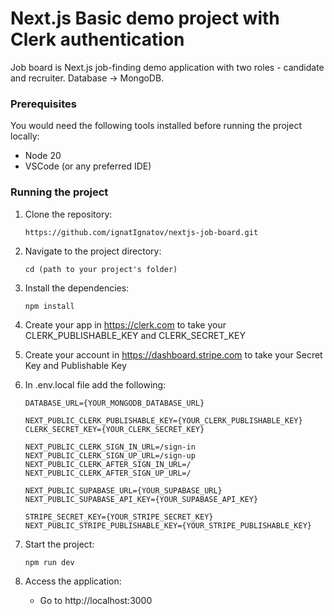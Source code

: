 # Next.js Basic demo project with Clerk authentication

Job board is Next.js job-finding demo application with two roles - candidate and recruiter. Database -> MongoDB.

### Prerequisites

You would need the following tools installed before running the project locally:

- Node 20
- VSCode (or any preferred IDE)

### Running the project

1. Clone the repository:
   
   ```
   https://github.com/ignatIgnatov/nextjs-job-board.git
   ```
2. Navigate to the project directory:

   ```
   cd (path to your project's folder)
   ```
4. Install the dependencies:
   
   ```
   npm install
   ```
5. Create your app in https://clerk.com to take your CLERK_PUBLISHABLE_KEY and CLERK_SECRET_KEY

6. Create your account in https://dashboard.stripe.com to take your Secret Key and Publishable Key

7. In .env.local file add the following:

   ```
   DATABASE_URL={YOUR_MONGODB_DATABASE_URL}
   
   NEXT_PUBLIC_CLERK_PUBLISHABLE_KEY={YOUR_CLERK_PUBLISHABLE_KEY}
   CLERK_SECRET_KEY={YOUR_CLERK_SECRET_KEY}

   NEXT_PUBLIC_CLERK_SIGN_IN_URL=/sign-in
   NEXT_PUBLIC_CLERK_SIGN_UP_URL=/sign-up
   NEXT_PUBLIC_CLERK_AFTER_SIGN_IN_URL=/
   NEXT_PUBLIC_CLERK_AFTER_SIGN_UP_URL=/

   NEXT_PUBLIC_SUPABASE_URL={YOUR_SUPABASE_URL}
   NEXT_PUBLIC_SUPABASE_API_KEY={YOUR_SUPABASE_API_KEY}

   STRIPE_SECRET_KEY={YOUR_STRIPE_SECRET_KEY}
   NEXT_PUBLIC_STRIPE_PUBLISHABLE_KEY={YOUR_STRIPE_PUBLISHABLE_KEY}

   ```
8. Start the project:

   ```
   npm run dev
   ```
9. Access the application:

   - Go to http://localhost:3000
